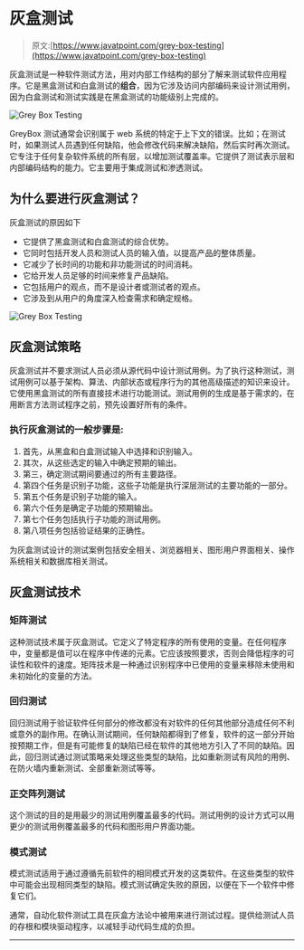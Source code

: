 # 灰盒测试

> 原文:[https://www.javatpoint.com/grey-box-testing](https://www.javatpoint.com/grey-box-testing)

灰盒测试是一种软件测试方法，用对内部工作结构的部分了解来测试软件应用程序。它是黑盒测试和白盒测试的**组合**，因为它涉及访问内部编码来设计测试用例，因为白盒测试和测试实践是在黑盒测试的功能级别上完成的。

![Grey Box Testing](../Images/fa8856769c5fd0dd7164e9376919a3fe.png)

GreyBox 测试通常会识别属于 web 系统的特定于上下文的错误。比如；在测试时，如果测试人员遇到任何缺陷，他会修改代码来解决缺陷，然后实时再次测试。它专注于任何复杂软件系统的所有层，以增加测试覆盖率。它提供了测试表示层和内部编码结构的能力。它主要用于集成测试和渗透测试。

## 为什么要进行灰盒测试？

灰盒测试的原因如下

*   它提供了黑盒测试和白盒测试的综合优势。
*   它同时包括开发人员和测试人员的输入值，以提高产品的整体质量。
*   它减少了长时间的功能和非功能测试的时间消耗。
*   它给开发人员足够的时间来修复产品缺陷。
*   它包括用户的观点，而不是设计者或测试者的观点。
*   它涉及到从用户的角度深入检查需求和确定规格。

![Grey Box Testing](../Images/de4d8b75a59145732c3c977587c19a8f.png)

## 灰盒测试策略

灰盒测试并不要求测试人员必须从源代码中设计测试用例。为了执行这种测试，测试用例可以基于架构、算法、内部状态或程序行为的其他高级描述的知识来设计。它使用黑盒测试的所有直接技术进行功能测试。测试用例的生成是基于需求的，在用断言方法测试程序之前，预先设置好所有的条件。

### 执行灰盒测试的一般步骤是:

1.  首先，从黑盒和白盒测试输入中选择和识别输入。
2.  其次，从这些选定的输入中确定预期的输出。
3.  第三，确定测试期间要通过的所有主要路径。
4.  第四个任务是识别子功能，这些子功能是执行深层测试的主要功能的一部分。
5.  第五个任务是识别子功能的输入。
6.  第六个任务是确定子功能的预期输出。
7.  第七个任务包括执行子功能的测试用例。
8.  第八项任务包括验证结果的正确性。

为灰盒测试设计的测试案例包括安全相关、浏览器相关、图形用户界面相关、操作系统相关和数据库相关测试。

## 灰盒测试技术

### 矩阵测试

这种测试技术属于灰盒测试。它定义了特定程序的所有使用的变量。在任何程序中，变量都是值可以在程序中传递的元素。它应该按照要求，否则会降低程序的可读性和软件的速度。矩阵技术是一种通过识别程序中已使用的变量来移除未使用和未初始化的变量的方法。

### 回归测试

回归测试用于验证软件任何部分的修改都没有对软件的任何其他部分造成任何不利或意外的副作用。在确认测试期间，任何缺陷都得到了修复，软件的这一部分开始按预期工作，但是有可能修复的缺陷已经在软件的其他地方引入了不同的缺陷。因此，回归测试通过测试策略来处理这些类型的缺陷，比如重新测试有风险的用例、在防火墙内重新测试、全部重新测试等等。

### 正交阵列测试

这个测试的目的是用最少的测试用例覆盖最多的代码。测试用例的设计方式可以用更少的测试用例覆盖最多的代码和图形用户界面功能。

### 模式测试

模式测试适用于通过遵循先前软件的相同模式开发的这类软件。在这些类型的软件中可能会出现相同类型的缺陷。模式测试确定失败的原因，以便在下一个软件中修复它们。

通常，自动化软件测试工具在灰盒方法论中被用来进行测试过程。提供给测试人员的存根和模块驱动程序，以减轻手动代码生成的负担。

* * *
